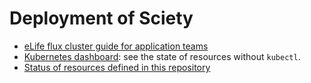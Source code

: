 # Deployment of Sciety

- [eLife flux cluster guide for application teams](https://github.com/elifesciences/elife-flux-cluster/blob/master/docs/guide-for-application-teams.md)
- [Kubernetes dashboard](https://k8s-dashboard.flux-prod.elifesciences.org/clusters/local/namespaces/sciety/deployments): see the state of resources without `kubectl`.
- [Status of resources defined in this repository](https://gitops-dashboard--flux-prod.elifesciences.org/kustomization/details?clusterName=Default&name=sciety-deployment&namespace=flux-system)
